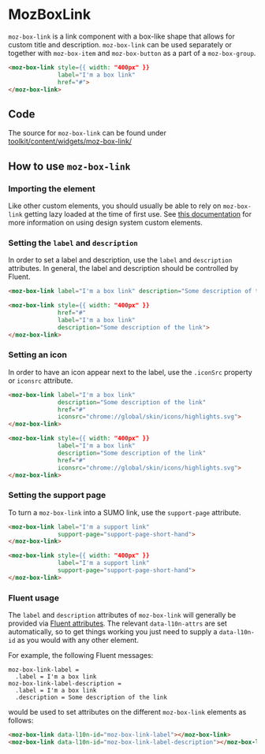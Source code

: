 # MozBoxLink

`moz-box-link` is a link component with a box-like shape that allows for custom title and description. `moz-box-link` can be used separately or together with `moz-box-item` and `moz-box-button` as a part of a `moz-box-group`.

```html story
<moz-box-link style={{ width: "400px" }}
              label="I'm a box link"
              href="#">
</moz-box-link>
```

## Code

The source for `moz-box-link` can be found under [toolkit/content/widgets/moz-box-link/](https://searchfox.org/mozilla-central/source/toolkit/content/widgets/moz-box-link)

## How to use `moz-box-link`

### Importing the element

Like other custom elements, you should usually be able to rely on `moz-box-link` getting lazy loaded at the time of first use.
See [this documentation](https://firefox-source-docs.mozilla.org/browser/components/storybook/docs/README.reusable-widgets.stories.html#using-new-design-system-components) for more information on using design system custom elements.

### Setting the `label` and `description`

In order to set a label and description, use the `label` and `description` attributes.
In general, the label and description should be controlled by Fluent.

```html
<moz-box-link label="I'm a box link" description="Some description of the link" href="#"></moz-box-link>
```

```html story
<moz-box-link style={{ width: "400px" }}
              href="#"
              label="I'm a box link"
              description="Some description of the link">
</moz-box-link>
```

### Setting an icon

In order to have an icon appear next to the label, use the `.iconSrc` property or `iconsrc` attribute.

```html
<moz-box-link label="I'm a box link"
              description="Some description of the link"
              href="#"
              iconsrc="chrome://global/skin/icons/highlights.svg">
</moz-box-link>
```

```html story
<moz-box-link style={{ width: "400px" }}
              label="I'm a box link"
              description="Some description of the link"
              href="#"
              iconsrc="chrome://global/skin/icons/highlights.svg">
</moz-box-link>
```

### Setting the support page

To turn a `moz-box-link` into a SUMO link, use the `support-page` attribute.

```html
<moz-box-link label="I'm a support link"
              support-page="support-page-short-hand">
</moz-box-link>
```

```html story
<moz-box-link style={{ width: "400px" }}
              label="I'm a support link"
              support-page="support-page-short-hand">
</moz-box-link>
```


### Fluent usage

The `label` and `description` attributes of `moz-box-link` will generally be provided via [Fluent attributes](https://mozilla-l10n.github.io/localizer-documentation/tools/fluent/basic_syntax.html#attributes).
The relevant `data-l10n-attrs` are set automatically, so to get things working you just need to supply a `data-l10n-id` as you would with any other element.

For example, the following Fluent messages:

```
moz-box-link-label =
  .label = I'm a box link
moz-box-link-label-description =
  .label = I'm a box link
  .description = Some description of the link
```

would be used to set attributes on the different `moz-box-link` elements as follows:

```html
<moz-box-link data-l10n-id="moz-box-link-label"></moz-box-link>
<moz-box-link data-l10n-id="moz-box-link-label-description"></moz-box-link>
```
